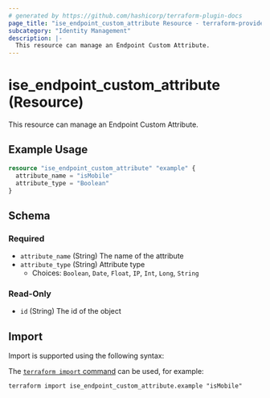 ```yaml
---
# generated by https://github.com/hashicorp/terraform-plugin-docs
page_title: "ise_endpoint_custom_attribute Resource - terraform-provider-ise"
subcategory: "Identity Management"
description: |-
  This resource can manage an Endpoint Custom Attribute.
---
```


# ise_endpoint_custom_attribute (Resource)

This resource can manage an Endpoint Custom Attribute.

## Example Usage

```terraform
resource "ise_endpoint_custom_attribute" "example" {
  attribute_name = "isMobile"
  attribute_type = "Boolean"
}
```

<!-- schema generated by tfplugindocs -->
## Schema

### Required

- `attribute_name` (String) The name of the attribute
- `attribute_type` (String) Attribute type
  - Choices: `Boolean`, `Date`, `Float`, `IP`, `Int`, `Long`, `String`

### Read-Only

- `id` (String) The id of the object

## Import

Import is supported using the following syntax:

The [`terraform import` command](https://developer.hashicorp.com/terraform/cli/commands/import) can be used, for example:

```shell
terraform import ise_endpoint_custom_attribute.example "isMobile"
```
